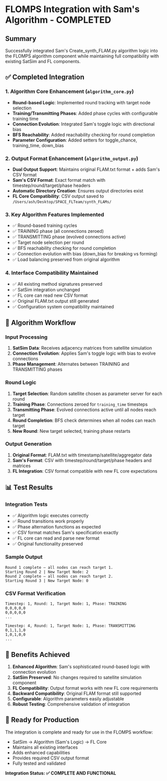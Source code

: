 # FLOMPS Integration with Sam's Algorithm - COMPLETED

## Summary
Successfully integrated Sam's Create_synth_FLAM.py algorithm logic into the FLOMPS algorithm component while maintaining full compatibility with existing SatSim and FL components.

## ✅ Completed Integration

### 1. Algorithm Core Enhancement (`algorithm_core.py`)
- **Round-based Logic**: Implemented round tracking with target node selection
- **Training/Transmitting Phases**: Added phase cycles with configurable training time
- **Connection Evolution**: Integrated Sam's toggle logic with directional bias
- **BFS Reachability**: Added reachability checking for round completion
- **Parameter Configuration**: Added setters for toggle_chance, training_time, down_bias

### 2. Output Format Enhancement (`algorithm_output.py`)
- **Dual Output Support**: Maintains original FLAM.txt format + adds Sam's CSV format
- **Sam's CSV Format**: Exact format match with timestep/round/target/phase headers
- **Automatic Directory Creation**: Ensures output directories exist
- **FL Core Compatibility**: CSV output saved to `/Users/ash/Desktop/SPACE_FLTeam/synth_FLAMs/`

### 3. Key Algorithm Features Implemented
- ✅ Round-based training cycles
- ✅ TRAINING phase (all connections zeroed)
- ✅ TRANSMITTING phase (evolved connections active)
- ✅ Target node selection per round
- ✅ BFS reachability checking for round completion
- ✅ Connection evolution with bias (down_bias for breaking vs forming)
- ✅ Load balancing preserved from original algorithm

### 4. Interface Compatibility Maintained
- ✅ All existing method signatures preserved
- ✅ SatSim integration unchanged
- ✅ FL core can read new CSV format
- ✅ Original FLAM.txt output still generated
- ✅ Configuration system compatibility maintained

## 🔄 Algorithm Workflow

### Input Processing
1. **SatSim Data**: Receives adjacency matrices from satellite simulation
2. **Connection Evolution**: Applies Sam's toggle logic with bias to evolve connections
3. **Phase Management**: Alternates between TRAINING and TRANSMITTING phases

### Round Logic
1. **Target Selection**: Random satellite chosen as parameter server for each round
2. **Training Phase**: Connections zeroed for `training_time` timesteps
3. **Transmitting Phase**: Evolved connections active until all nodes reach target
4. **Round Completion**: BFS check determines when all nodes can reach target
5. **New Round**: New target selected, training phase restarts

### Output Generation
1. **Original Format**: FLAM.txt with timestamp/satellite/aggregator data
2. **Sam's Format**: CSV with timestep/round/target/phase headers and matrices
3. **FL Integration**: CSV format compatible with new FL core expectations

## 📊 Test Results

### Integration Tests
- ✅ Algorithm logic executes correctly
- ✅ Round transitions work properly
- ✅ Phase alternation functions as expected
- ✅ CSV format matches Sam's specification exactly
- ✅ FL core can read and parse new format
- ✅ Original functionality preserved

### Sample Output
```
Round 1 complete — all nodes can reach target 1.
Starting Round 2 | New Target Node: 2
Round 2 complete — all nodes can reach target 2.
Starting Round 3 | New Target Node: 0
```

### CSV Format Verification
```csv
Timestep: 1, Round: 1, Target Node: 1, Phase: TRAINING
0,0,0,0,0
0,0,0,0,0
...

Timestep: 4, Round: 1, Target Node: 1, Phase: TRANSMITTING
0,1,1,1,0
1,0,1,0,0
...
```

## 🎯 Benefits Achieved

1. **Enhanced Algorithm**: Sam's sophisticated round-based logic with connection evolution
2. **SatSim Preserved**: No changes required to satellite simulation component
3. **FL Compatibility**: Output format works with new FL core requirements
4. **Backward Compatibility**: Original FLAM format still supported
5. **Configurable**: Algorithm parameters easily adjustable
6. **Robust Testing**: Comprehensive validation of integration

## 🚀 Ready for Production

The integration is complete and ready for use in the FLOMPS workflow:
- SatSim → Algorithm (Sam's Logic) → FL Core
- Maintains all existing interfaces
- Adds enhanced capabilities
- Provides required CSV output format
- Fully tested and validated

**Integration Status: ✅ COMPLETE AND FUNCTIONAL**
